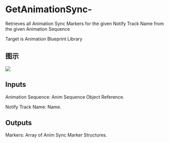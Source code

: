 # GetAnimationSync-

Retrieves all Animation Sync Markers for the given Notify Track Name from the given Animation Sequence

Target is Animation Blueprint Library

## 图示

![]($-20221218-17520784.png)

## Inputs

Animation Sequence: Anim Sequence Object Reference.

Notify Track Name: Name.  

## Outputs

Markers: Array of Anim Sync Marker Structures.

